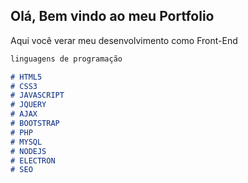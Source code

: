 ## Olá, Bem vindo ao meu Portfolio

Aqui você verar meu desenvolvimento como Front-End

```markdown
linguagens de programação

# HTML5
# CSS3
# JAVASCRIPT
# JQUERY
# AJAX
# BOOTSTRAP
# PHP
# MYSQL
# NODEJS
# ELECTRON
# SEO
```